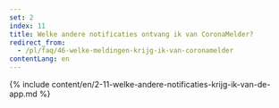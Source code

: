 ```yaml
---
set: 2
index: 11
title: Welke andere notificaties ontvang ik van CoronaMelder? 
redirect_from: 
  - /pl/faq/46-welke-meldingen-krijg-ik-van-coronamelder
contentLang: en
---
```

{% include content/en/2-11-welke-andere-notificaties-krijg-ik-van-de-app.md %}
